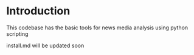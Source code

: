 # Introduction

This codebase has the basic tools for news media analysis using python scripting 

install.md will be updated soon
